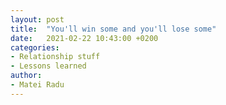 ```yaml
---
layout: post
title:  "You'll win some and you'll lose some"
date:   2021-02-22 10:43:00 +0200
categories: 
- Relationship stuff
- Lessons learned
author:
- Matei Radu 
---
```


